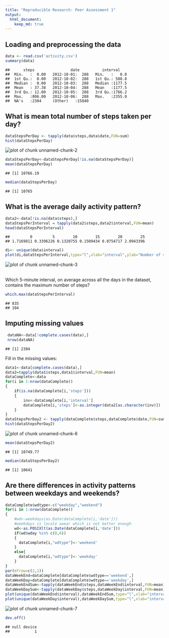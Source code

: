 ```yaml
---
title: "Reproducible Research: Peer Assessment 1"
output: 
  html_document:
    keep_md: true
---
```



## Loading and preprocessing the data

```r
data <- read.csv('activity.csv')
summary(data)
```

```
##      steps                date          interval     
##  Min.   :  0.00   2012-10-01:  288   Min.   :   0.0  
##  1st Qu.:  0.00   2012-10-02:  288   1st Qu.: 588.8  
##  Median :  0.00   2012-10-03:  288   Median :1177.5  
##  Mean   : 37.38   2012-10-04:  288   Mean   :1177.5  
##  3rd Qu.: 12.00   2012-10-05:  288   3rd Qu.:1766.2  
##  Max.   :806.00   2012-10-06:  288   Max.   :2355.0  
##  NA's   :2304     (Other)   :15840
```

## What is mean total number of steps taken per day?


```r
dataStepsPerDay <- tapply(data$steps,data$date,FUN=sum)
hist(dataStepsPerDay)
```

![plot of chunk unnamed-chunk-2](figure/unnamed-chunk-2-1.png) 

```r
dataStepsPerDay<-dataStepsPerDay[!is.na(dataStepsPerDay)]
mean(dataStepsPerDay)
```

```
## [1] 10766.19
```

```r
median(dataStepsPerDay)
```

```
## [1] 10765
```


## What is the average daily activity pattern?

```r
data2<-data[!is.na(data$steps),]
dataStepsPerInterval = tapply(data2$steps,data2$interval,FUN=mean)
head(dataStepsPerInterval)
```

```
##         0         5        10        15        20        25 
## 1.7169811 0.3396226 0.1320755 0.1509434 0.0754717 2.0943396
```

```r
di<- unique(data$interval)
plot(di,dataStepsPerInterval,type="l",xlab="interval",ylab="Number of steps")
```

![plot of chunk unnamed-chunk-3](figure/unnamed-chunk-3-1.png) 

<br>Which 5-minute interval, on average across all the days in the dataset, contains the maximum number of steps?  


```r
which.max(dataStepsPerInterval)
```

```
## 835 
## 104
```

## Imputing missing values

```r
 dataNA<-data[!complete.cases(data),]
 nrow(dataNA)
```

```
## [1] 2304
```

Fill in the missing values:


```r
data1<-data[complete.cases(data),]
data2=tapply(data1$steps,data1$interval,FUN=mean)
dataComplete<-data
for(i in 1:nrow(dataComplete))
{
    if(is.na(dataComplete[i,'steps']))
    {  
        inv<-dataComplete[i,'interval']
        dataComplete[i,'steps']<-as.integer(data2[as.character(inv)])
    }
}
dataStepsPerDay2 <- tapply(dataComplete$steps,dataComplete$date,FUN=sum)
hist(dataStepsPerDay2)
```

![plot of chunk unnamed-chunk-6](figure/unnamed-chunk-6-1.png) 

```r
mean(dataStepsPerDay2)
```

```
## [1] 10749.77
```

```r
median(dataStepsPerDay2)
```

```
## [1] 10641
```

## Are there differences in activity patterns between weekdays and weekends?

```r
dataComplete$wdtype<-c("weekday","weekend")
for(i in 1:nrow(dataComplete))
{
    #wd<-weekdays(as.Date(dataComplete[i,'date']))
    #weekdays is locale awear which is not better enough
    wd<-as.POSIXlt(as.Date(dataComplete[i,'date']))
    if(wd$wday %in% c(0,6))
    {  
      dataComplete[i,"wdtype"]<-'weekend'
    }
    else{
      dataComplete[i,"wdtype"]<-'weekday'  
    } 
}
par(mfrow=c(2,1))
dataWeekEnd=dataComplete[dataComplete$wdtype=='weekend',]
dataWeekDay=dataComplete[dataComplete$wdtype=='weekday',]
dataWeekEndSum<-tapply(dataWeekEnd$steps,dataWeekEnd$interval,FUN=mean)
dataWeekDaySum<-tapply(dataWeekDay$steps,dataWeekDay$interval,FUN=mean)
plot(unique(dataWeekEnd$interval),dataWeekEndSum,type="l",xlab="interval",ylab="Number of steps")
plot(unique(dataWeekDay$interval),dataWeekDaySum,type="l",xlab="interval",ylab="Number of steps")
```

![plot of chunk unnamed-chunk-7](figure/unnamed-chunk-7-1.png) 

```r
dev.off()
```

```
## null device 
##           1
```
